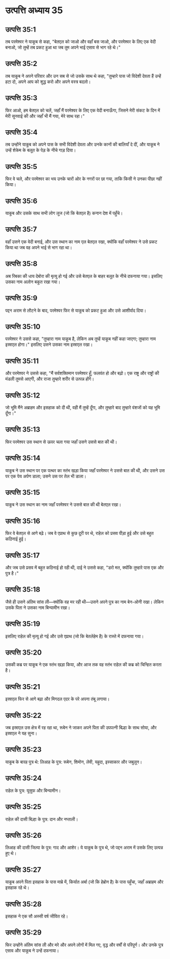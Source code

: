 # उत्पत्ति अध्याय 35

## उत्पत्ति 35:1
तब परमेश्वर ने याकूब से कहा, "बेतएल को जाओ और वहाँ बस जाओ, और परमेश्वर के लिए एक वेदी बनाओ, जो तुम्हें तब प्रकट हुआ था जब तुम अपने भाई एसाव से भाग रहे थे।"

## उत्पत्ति 35:2
तब याकूब ने अपने परिवार और उन सब से जो उसके साथ थे कहा, "तुम्हारे पास जो विदेशी देवता हैं उन्हें हटा दो, अपने आप को शुद्ध करो और अपने वस्त्र बदलो।

## उत्पत्ति 35:3
फिर आओ, हम बेतएल को चलें, जहाँ मैं परमेश्वर के लिए एक वेदी बनाऊँगा, जिसने मेरी संकट के दिन में मेरी सुनवाई की और जहाँ भी मैं गया, मेरे साथ रहा।"

## उत्पत्ति 35:4
तब उन्होंने याकूब को अपने पास के सभी विदेशी देवता और उनके कानों की बालियाँ दे दीं, और याकूब ने उन्हें शेकेम के बलूत के पेड़ के नीचे गाड़ दिया।

## उत्पत्ति 35:5
फिर वे चले, और परमेश्वर का भय उनके चारों ओर के नगरों पर छा गया, ताकि किसी ने उनका पीछा नहीं किया।

## उत्पत्ति 35:6
याकूब और उसके साथ सभी लोग लूज (जो कि बेतएल है) कनान देश में पहुँचे।

## उत्पत्ति 35:7
वहाँ उसने एक वेदी बनाई, और उस स्थान का नाम एल बेतएल रखा, क्योंकि वहाँ परमेश्वर ने उसे प्रकट किया था जब वह अपने भाई से भाग रहा था।

## उत्पत्ति 35:8
अब रिबका की धाय देबोरा की मृत्यु हो गई और उसे बेतएल के बाहर बलूत के नीचे दफनाया गया। इसलिए उसका नाम अलोन बकूत रखा गया।

## उत्पत्ति 35:9
पद्दन अराम से लौटने के बाद, परमेश्वर फिर से याकूब को प्रकट हुआ और उसे आशीर्वाद दिया।

## उत्पत्ति 35:10
परमेश्वर ने उससे कहा, "तुम्हारा नाम याकूब है, लेकिन अब तुम्हें याकूब नहीं कहा जाएगा; तुम्हारा नाम इस्राएल होगा।" इसलिए उसने उसका नाम इस्राएल रखा।

## उत्पत्ति 35:11
और परमेश्वर ने उससे कहा, "मैं सर्वशक्तिमान परमेश्वर हूँ; फलवंत हो और बढ़ो। एक राष्ट्र और राष्ट्रों की मंडली तुमसे आएगी, और राजा तुम्हारे शरीर से उत्पन्न होंगे।

## उत्पत्ति 35:12
जो भूमि मैंने अब्राहम और इसहाक को दी थी, वही मैं तुम्हें दूँगा, और तुम्हारे बाद तुम्हारे वंशजों को यह भूमि दूँगा।"

## उत्पत्ति 35:13
फिर परमेश्वर उस स्थान से ऊपर चला गया जहाँ उसने उससे बात की थी।

## उत्पत्ति 35:14
याकूब ने उस स्थान पर एक पत्थर का स्तंभ खड़ा किया जहाँ परमेश्वर ने उससे बात की थी, और उसने उस पर एक पेय अर्पण डाला; उसने उस पर तेल भी डाला।

## उत्पत्ति 35:15
याकूब ने उस स्थान का नाम जहाँ परमेश्वर ने उससे बात की थी बेतएल रखा।

## उत्पत्ति 35:16
फिर वे बेतएल से आगे बढ़े। जब वे एप्राथ से कुछ दूरी पर थे, राहेल को प्रसव पीड़ा हुई और उसे बहुत कठिनाई हुई।

## उत्पत्ति 35:17
और जब उसे प्रसव में बहुत कठिनाई हो रही थी, दाई ने उससे कहा, "डरो मत, क्योंकि तुम्हारे पास एक और पुत्र है।"

## उत्पत्ति 35:18
जैसे ही उसने अंतिम सांस ली—क्योंकि वह मर रही थी—उसने अपने पुत्र का नाम बेन-ओनी रखा। लेकिन उसके पिता ने उसका नाम बिन्यामीन रखा।

## उत्पत्ति 35:19
इसलिए राहेल की मृत्यु हो गई और उसे एप्राथ (जो कि बेतलेहेम है) के रास्ते में दफनाया गया।

## उत्पत्ति 35:20
उसकी कब्र पर याकूब ने एक स्तंभ खड़ा किया, और आज तक वह स्तंभ राहेल की कब्र को चिन्हित करता है।

## उत्पत्ति 35:21
इस्राएल फिर से आगे बढ़ा और मिगदल एदर के परे अपना तंबू लगाया।

## उत्पत्ति 35:22
जब इस्राएल उस क्षेत्र में रह रहा था, रूबेन ने जाकर अपने पिता की उपपत्नी बिल्हा के साथ सोया, और इस्राएल ने यह सुना।

## उत्पत्ति 35:23
याकूब के बारह पुत्र थे: लिआह के पुत्र: रूबेन, शिमोन, लेवी, यहूदा, इस्साकार और जबुलून।

## उत्पत्ति 35:24
राहेल के पुत्र: यूसुफ और बिन्यामीन।

## उत्पत्ति 35:25
राहेल की दासी बिल्हा के पुत्र: दान और नप्ताली।

## उत्पत्ति 35:26
लिआह की दासी जिल्पा के पुत्र: गाद और आशेर। ये याकूब के पुत्र थे, जो पद्दन अराम में उसके लिए उत्पन्न हुए थे।

## उत्पत्ति 35:27
याकूब अपने पिता इसहाक के पास माम्रे में, किर्यात अर्बा (जो कि हेब्रोन है) के पास पहुँचा, जहाँ अब्राहम और इसहाक रहे थे।

## उत्पत्ति 35:28
इसहाक ने एक सौ अस्सी वर्ष जीवित रहे।

## उत्पत्ति 35:29
फिर उन्होंने अंतिम सांस ली और मरे और अपने लोगों में मिल गए, वृद्ध और वर्षों से परिपूर्ण। और उनके पुत्र एसाव और याकूब ने उन्हें दफनाया।

